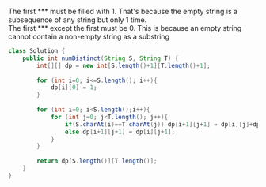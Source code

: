 The first *** must be filled with 1. That's because the empty string is a subsequence of any string but only 1 time.   
The first *** except the first must be 0. This is because an empty string cannot contain a non-empty string as a substring
```java
class Solution {
    public int numDistinct(String S, String T) {
        int[][] dp = new int[S.length()+1][T.length()+1];
        
        for (int i=0; i<=S.length(); i++){
            dp[i][0] = 1; 
        }
        
        for (int i=0; i<S.length();i++){
            for (int j=0; j<T.length(); j++){
                if(S.charAt(i)==T.charAt(j)) dp[i+1][j+1] = dp[i][j]+dp[i][j+1];
                else dp[i+1][j+1] = dp[i][j+1];
            }
        }
        
        return dp[S.length()][T.length()];
    }
}
```
